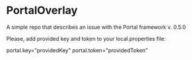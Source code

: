 # PortalOverlay

A simple repo that describes an issue with the Portal framework v. 0.5.0

Please, add provided key and token to your local.properties file:

portal.key="providedKey"
portal.token="providedToken"
